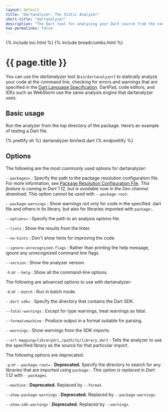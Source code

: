 ```yaml
---
layout: default
title: "dartanalyzer: The Static Analyzer"
short-title: "dartanalyzer"
description: "The Dart tool for analyzing your Dart source from the command line."
has-permalinks: false
---
```


{% include toc.html %}
{% include breadcrumbs.html %}

# {{ page.title }}

You can use the *dartanalyzer* tool (`bin/dartanalyzer`) to statically
analyze your code at the command line, checking for errors and warnings
that are specified in the [Dart Language Specification](/docs/spec/).
DartPad, code editors, and IDEs such as WebStorm
use the same analysis engine that dartanalyzer uses.

## Basic usage

Run the analyzer from the top directory of the package.
Here’s an example of testing a Dart file.

{% prettify sh %}
dartanalyzer bin/test.dart
{% endprettify %}

## Options

The following are the most commonly used options for dartanalyzer:

`--packages=`
: Specify the path to the package resolution configuration file.
  For more information, see
  [Package Resolution Configuration File](https://github.com/lrhn/dep-pkgspec/blob/master/DEP-pkgspec.md).
  _This feature is coming in Dart 1.12, but is available now in
  the Dev channel download._
  This option cannot be used with `--package-root`.

`--package-warnings`
: Show warnings not only for code in the specified .dart file and
  others in its library, but also for libraries imported with `package:`.

`--options=`
: Specify the path to an analysis options file.

`--lints`
: Show the results from the linter.

`--no-hints`
: Don't show hints for improving the code.

`--ignore-unrecognized-flags`
: Rather than printing the help message,
  ignore any unrecognized command line flags.

`--version`
: Show the analyzer version.

`-h` *or* `--help`
: Show all the command-line options.

The following are advanced options to use with dartanalyzer:

`-b` *or* `--batch`
: Run in batch mode.

`--dart-sdk=`
: Specify the directory that contains the Dart SDK.

`--fatal-warnings`
: Except for type warnings, treat warnings as fatal.

`--format=machine`
: Produce output in a format suitable for parsing.

`--warnings`
: Show warnings from the SDK imports.

`--url-mapping=libraryUri,/path/to/library.dart`
: Tells the analyzer to use the specified library as the source
  for that particular import.


The following options are deprecated:

`-p` *or* `--package-root=`
: **Deprecated.** Specify the directory to search for any libraries that are
  imported using `package:`. _This option is replaced in Dart 1.12 with
  `--packages`._

`--machine`
: **Deprecated.** Replaced by `--format`.

`--show-package-warnings`
: **Deprecated.** Replaced by `--package-warnings`.

`--show-sdk-warnings`
: **Deprecated.** Replaced by `--warnings`.
